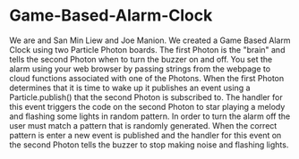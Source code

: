 # Game-Based-Alarm-Clock
We are and San Min Liew and Joe Manion. We created a Game Based Alarm Clock using two Particle Photon boards. The first Photon is the "brain" and tells the second Photon when to turn the buzzer on and off. You set the alarm using your web browser by passing strings from the webpage to cloud functions associated with one of the Photons. When the first Photon determines that it is time to wake up it publishes an event using a Particle.publish() that the second Photon is subscribed to. The handler for this event triggers the code on the second Photon to star playing a melody and flashing some lights in random pattern. In order to turn the alarm off the user must match a pattern that is randomly generated. When the correct pattern is enter a new event is published and the handler for this event on the second Photon tells the buzzer to stop making noise and flashing lights.
